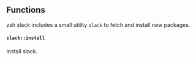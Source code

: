 ## Functions

zsh slack includes a small utility `slack` to fetch and install new packages.

#### `slack::install`

Install slack.


